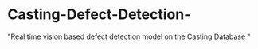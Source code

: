# Casting-Defect-Detection-
"Real time vision based defect detection model on the Casting Database " 
